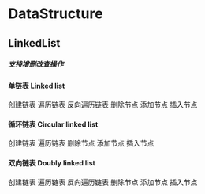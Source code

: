 # DataStructure
## LinkedList
##### 支持增删改查操作

#### 单链表 Linked list
创建链表
遍历链表
反向遍历链表
删除节点
添加节点
插入节点
#### 循环链表 Circular linked list
创建链表
遍历链表
删除节点
添加节点
插入节点
#### 双向链表 Doubly linked list
创建链表
遍历链表
反向遍历链表
删除节点
添加节点
插入节点

